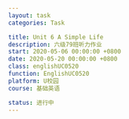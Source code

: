 ```yaml
---
layout: task
categories: Task

title: Unit 6 A Simple Life
description: 六级79班听力作业
start: 2020-05-06 00:00:00 +0800
date: 2020-05-20 00:00:00 +0800
class: englishUC0520
function: EnglishUC0520
platform: U校园
course: 基础英语

status: 进行中
---
```


